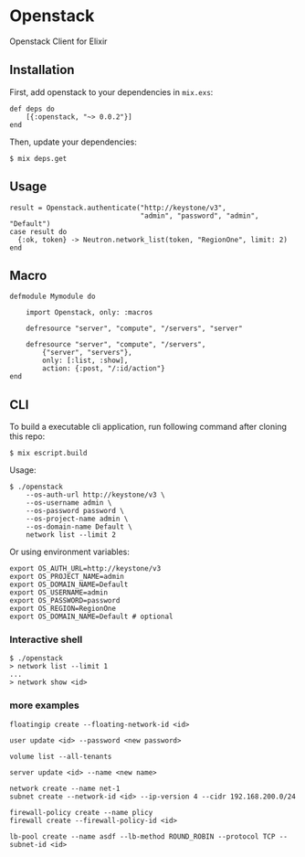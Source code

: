 # Openstack

Openstack Client for Elixir

## Installation

First, add openstack to your dependencies in `mix.exs`:

    def deps do
        [{:openstack, "~> 0.0.2"}]
    end

Then, update your dependencies:

    $ mix deps.get

## Usage

    result = Openstack.authenticate("http://keystone/v3",
                                    "admin", "password", "admin", "Default")
    case result do
      {:ok, token} -> Neutron.network_list(token, "RegionOne", limit: 2)
    end

## Macro

    defmodule Mymodule do

        import Openstack, only: :macros

        defresource "server", "compute", "/servers", "server"

        defresource "server", "compute", "/servers",
            {"server", "servers"},
            only: [:list, :show],
            action: {:post, "/:id/action"}
    end

## CLI

To build a executable cli application, run following command after
cloning this repo:

    $ mix escript.build

Usage:

    $ ./openstack
        --os-auth-url http://keystone/v3 \
        --os-username admin \
        --os-password password \
        --os-project-name admin \
        --os-domain-name Default \
        network list --limit 2

Or using environment variables:

    export OS_AUTH_URL=http://keystone/v3
    export OS_PROJECT_NAME=admin
    export OS_DOMAIN_NAME=Default
    export OS_USERNAME=admin
    export OS_PASSWORD=password
    export OS_REGION=RegionOne
    export OS_DOMAIN_NAME=Default # optional

### Interactive shell

    $ ./openstack
    > network list --limit 1
    ...
    > network show <id>

### more examples

    floatingip create --floating-network-id <id>

    user update <id> --password <new password>

    volume list --all-tenants

    server update <id> --name <new name>

    network create --name net-1
    subnet create --network-id <id> --ip-version 4 --cidr 192.168.200.0/24

    firewall-policy create --name plicy
    firewall create --firewall-policy-id <id>

    lb-pool create --name asdf --lb-method ROUND_ROBIN --protocol TCP --subnet-id <id>
